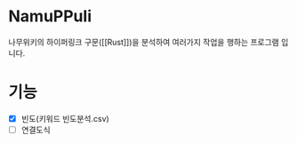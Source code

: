 # NamuPPuli
나무위키의 하이퍼링크 구문([[Rust]])을 분석하여 여러가지 작업을 행하는 프로그램 입니다.

# 기능
- [x] 빈도(키워드 빈도분석.csv)
- [ ] 연결도식